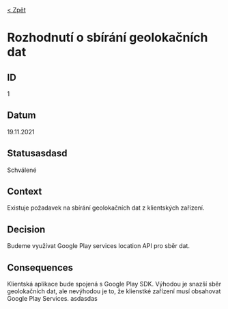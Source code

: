 [< Zpět](../ 'Zpět na přehled architektonických rozhodnutí')

# Rozhodnutí o sbírání geolokačních dat

## ID

1

## Datum

19.11.2021

## Statusasdasd

Schválené

## Context

Existuje požadavek na sbírání geolokačních dat z klientských zařízení.

## Decision

Budeme využívat Google Play services location API pro sběr dat.

## Consequences

Klientská aplikace bude spojená s Google Play SDK. Výhodou je snazší sběr geolokačních dat, ale nevýhodou je to, že klienstké zařízení musí obsahovat Google Play Services.
asdasdas
